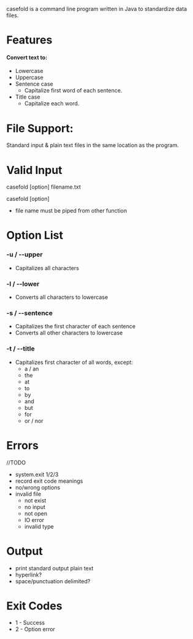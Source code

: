 casefold is a command line program written in Java to standardize data files.

# Features

#### Convert text to:

* Lowercase
* Uppercase
* Sentence case
  - Capitalize first word of each sentence.
* Title case
  - Capitalize each word.

# File Support:
Standard input & plain text files in the same location as the program.

# Valid Input
casefold [option] filename.txt

casefold [option]
  * file name must be piped from other function

# Option List

### -u / --upper

* Capitalizes all characters

### -l / --lower

* Converts all characters to lowercase

### -s / --sentence

* Capitalizes the first character of each sentence
* Converts all other characters to lowercase

### -t / --title

* Capitalizes first character of all words, except:
  * a / an
  * the
  * at
  * to
  * by
  * and
  * but
  * for
  * or / nor

# Errors
//TODO

* system.exit 1/2/3
* record exit code meanings
* no/wrong options
* invalid file
  * not exist
  * no input
  * not open
  * IO error
  * invalid type

# Output
  * print standard output plain text
  * hyperlink?
  * space/punctuation delimited?

# Exit Codes
* 1 - Success
* 2 - Option error